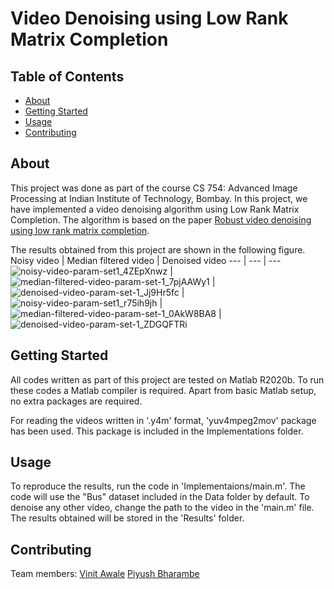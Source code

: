 # Video Denoising using Low Rank Matrix Completion

## Table of Contents

- [About](#about)
- [Getting Started](#getting_started)
- [Usage](#usage)
- [Contributing](#contributing)

## About <a name = "about"></a>

This project was done as part of the course CS 754: Advanced Image Processing at Indian Institute of Technology, Bombay. In this project, we have implemented a video denoising algorithm using Low Rank Matrix Completion. The algorithm is based on the paper [Robust video denoising using low rank matrix completion](https://ieeexplore.ieee.org/document/5539849).

The results obtained from this project are shown in the following figure. 
Noisy video | Median filtered video | Denoised video
--- | --- | ---
![noisy-video-param-set1_4ZEpXnwz](https://user-images.githubusercontent.com/55876739/166801426-96467221-20e6-4db5-968e-3534fbae8445.gif) | ![median-filtered-video-param-set-1_7pjAAWy1](https://user-images.githubusercontent.com/55876739/166802087-8708b47c-ed69-43e1-8e07-788e10178263.gif) | ![denoised-video-param-set-1_Jj9Hr5fc](https://user-images.githubusercontent.com/55876739/166801442-d9b79c0e-6516-4f72-8490-7546679d691b.gif) |
![noisy-video-param-set1_r75ih9jh](https://user-images.githubusercontent.com/55876739/166802223-40bcafc3-24d4-4748-b296-a411e5b2c39b.gif) | ![median-filtered-video-param-set-1_0AkW8BA8](https://user-images.githubusercontent.com/55876739/166802254-624ce278-f371-4d86-b991-1e0f6e8cf3c8.gif) | ![denoised-video-param-set-1_ZDGQFTRi](https://user-images.githubusercontent.com/55876739/166802289-f1d9423a-7013-468d-8396-860aaa716285.gif)





## Getting Started <a name = "getting_started"></a>

All codes written as part of this project are tested on Matlab R2020b. To run these codes a Matlab compiler is required. Apart from basic Matlab setup, no extra packages are required.

For reading the videos written in '.y4m' format, 'yuv4mpeg2mov' package has been used. This package is included in the Implementations folder.

## Usage <a name = "usage"></a>

To reproduce the results, run the code in 'Implementaions/main.m'. The code will use the "Bus" dataset included in the Data folder by default. To denoise any other video, change the path to the video in the 'main.m' file. The results obtained will be stored in the 'Results' folder.

## Contributing <a name = "contributing"></a>
Team members:
[Vinit Awale](https://github.com/TheShiningVampire)
[Piyush Bharambe](https://github.com/pi-sky)

